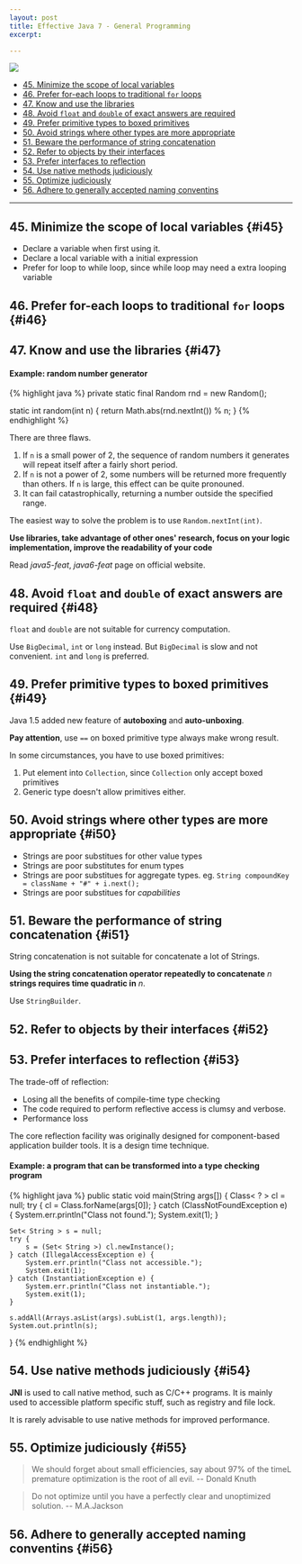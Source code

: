 ```yaml
---
layout: post
title: Effective Java 7 - General Programming
excerpt: 

---
```


![](http://www.crazysmoove.com/memjug/javabooks-slides/images/Effective_Java.jpg)
<br />

* [45. Minimize the scope of local variables](#i45)
* [46. Prefer for-each loops to traditional `for` loops](#i46)
* [47. Know and use the libraries ](#i47)
* [48. Avoid `float` and `double` of exact answers are required](#i48)
* [49. Prefer primitive types to boxed primitives](#i49)
* [50. Avoid strings where other types are more appropriate](#i50)
* [51. Beware the performance of string concatenation](#i51)
* [52. Refer to objects by their interfaces](#i52)
* [53. Prefer interfaces to reflection](#i53)
* [54. Use native methods judiciously](#i54)
* [55. Optimize judiciously](#i55)
* [56. Adhere to generally accepted naming conventins](#i56)

* * *

## 45. Minimize the scope of local variables {#i45}

* Declare a variable when first using it.
* Declare a local variable with a initial expression
* Prefer for loop to while loop, since while loop may need a extra looping variable

## 46. Prefer for-each loops to traditional `for` loops {#i46}

## 47. Know and use the libraries {#i47}

#### Example: random number generator

{% highlight java %}
private static final Random rnd = new Random();

static int random(int n) {
	return Math.abs(rnd.nextInt()) % n;
}
{% endhighlight %}

There are three flaws.

1. If `n` is a small power of 2, the sequence of random numbers it generates will repeat itself after a fairly short period.
2. If `n` is not a power of 2, some numbers will be returned more frequently than others. If `n` is large, this effect can be quite pronouned.
3. It can fail catastrophically, returning a number outside the specified range.

The easiest way to solve the problem is to use `Random.nextInt(int)`. 

__Use libraries, take advantage of other ones' research, focus on your logic implementation, improve the readability of your code__

Read _java5-feat_, _java6-feat_ page on official website.

## 48. Avoid `float` and `double` of exact answers are required {#i48}

`float` and `double` are not suitable for currency computation.

Use `BigDecimal`, `int` or `long` instead. But `BigDecimal` is slow and not convenient. `int` and `long` is preferred.

## 49. Prefer primitive types to boxed primitives {#i49}

Java 1.5 added new feature of __autoboxing__ and __auto-unboxing__.

__Pay attention__, use `==` on boxed primitive type always make wrong result.

In some circumstances, you have to use boxed primitives:

1. Put element into `Collection`, since `Collection` only accept boxed primitives
2. Generic type doesn't allow primitives either.

## 50. Avoid strings where other types are more appropriate {#i50}

* Strings are poor substitues for other value types
* Strings are poor substitutes for enum types
* Strings are poor substitues for aggregate types. eg. `String compoundKey = className + "#" + i.next();`
* Strings are poor substitues for _capabilities_

## 51. Beware the performance of string concatenation {#i51}

String concatenation is not suitable for concatenate a lot of Strings. 

__Using the string concatenation operator repeatedly to concatenate__ _n_ __strings requires time quadratic in__ _n_.

Use `StringBuilder`.

## 52. Refer to objects by their interfaces {#i52}

## 53. Prefer interfaces to reflection {#i53}

The trade-off of reflection:

* Losing all the benefits of compile-time type checking
* The code required to perform reflective access is clumsy and verbose.
* Performance loss

The core reflection facility was originally designed for component-based application builder tools. It is a design time technique.

#### Example: a program that can be transformed into a type checking program

{% highlight java %}
public static void main(String args[])
{
	Class< ? > cl = null;
	try {
		cl = Class.forName(args[0]);
	} catch (ClassNotFoundException e) {
		System.err.println("Class not found.");
		System.exit(1);
	}

	Set< String > s = null;
	try {
		s = (Set< String >) cl.newInstance();
	} catch (IllegalAccessException e) {
		System.err.println("Class not accessible.");
		System.exit(1);
	} catch (InstantiationException e) {
		System.err.println("Class not instantiable.");
		System.exit(1);
	}

	s.addAll(Arrays.asList(args).subList(1, args.length));
	System.out.println(s);
}
{% endhighlight %}

## 54. Use native methods judiciously {#i54}

__JNI__ is used to call native method, such as C/C++ programs. It is mainly used to accessible platform specific stuff, such as registry and file lock.

It is rarely advisable to use native methods for improved performance.

## 55. Optimize judiciously {#i55}

> We should forget about small efficiencies, say about 97% of the timeL premature optimization is the root of all evil.
> -- Donald Knuth

> Do not optimize until you have a perfectly clear and unoptimized solution.
> -- M.A.Jackson

## 56. Adhere to generally accepted naming conventins {#i56}

